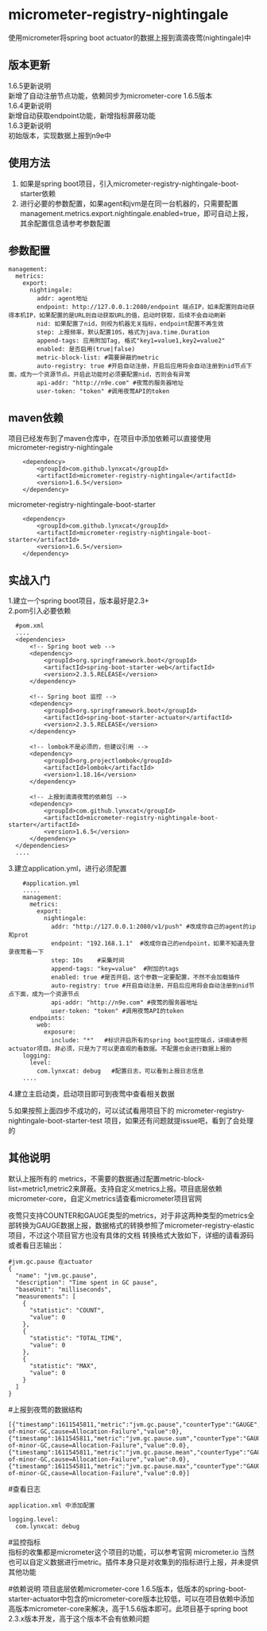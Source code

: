 # micrometer-registry-nightingale  
使用micrometer将spring boot actuator的数据上报到滴滴夜莺(nightingale)中  

## 版本更新
1.6.5更新说明  
新增了自动注册节点功能，依赖同步为micrometer-core 1.6.5版本  
1.6.4更新说明  
新增自动获取endpoint功能，新增指标屏蔽功能  
1.6.3更新说明  
初始版本，实现数据上报到n9e中  

  
  
## 使用方法  
1. 如果是spring boot项目，引入micrometer-registry-nightingale-boot-starter依赖  
2. 进行必要的参数配置，如果agent和jvm是在同一台机器的，只需要配置 management.metrics.export.nightingale.enabled=true，即可自动上报，其余配置信息请参考参数配置  

   
## 参数配置   
```
management:   
  metrics:   
    export:  
      nightingale:  
        addr: agent地址  
        endpoint: http://127.0.0.1:2080/endpoint 端点IP，如未配置则自动获得本机IP，如果配置的是URL则自动获取URL的值，启动时获取，后续不会自动刷新
        nid: 如果配置了nid，则视为机器无关指标，endpoint配置不再生效
        step: 上报频率，默认配置10S，格式为java.time.Duration
        append-tags: 应用附加Tag, 格式"key1=value1,key2=value2"  
        enabled: 是否启用(true|false)  
        metric-block-list: #需要屏蔽的metric
        auto-registry: true #开启自动注册，开启后应用将会自动注册到nid节点下面，成为一个资源节点。开启此功能时必须要配置nid，否则会有异常
        api-addr: "http://n9e.com" #夜莺的服务器地址
        user-token: "token" #调用夜莺API的token
``` 
  
## maven依赖
项目已经发布到了maven仓库中，在项目中添加依赖可以直接使用   
micrometer-registry-nightingale   
```
    <dependency>
        <groupId>com.github.lynxcat</groupId>
        <artifactId>micrometer-registry-nightingale</artifactId>
        <version>1.6.5</version>
    </dependency>
```
   
micrometer-registry-nightingale-boot-starter  
```
    <dependency>
        <groupId>com.github.lynxcat</groupId>
        <artifactId>micrometer-registry-nightingale-boot-starter</artifactId>
        <version>1.6.5</version>
    </dependency>
```

## 实战入门  
1.建立一个spring boot项目，版本最好是2.3+  
2.pom引入必要依赖  
  ```
    #pom.xml
    ....
    <dependencies>
        <!-- Spring boot web -->
        <dependency>
            <groupId>org.springframework.boot</groupId>
            <artifactId>spring-boot-starter-web</artifactId>
            <version>2.3.5.RELEASE</version>
        </dependency>

        <!-- Spring boot 监控 -->
        <dependency>
            <groupId>org.springframework.boot</groupId>
            <artifactId>spring-boot-starter-actuator</artifactId>
            <version>2.3.5.RELEASE</version>
        </dependency>

        <!-- lombok不是必须的，但建议引用 -->
        <dependency>
            <groupId>org.projectlombok</groupId>
            <artifactId>lombok</artifactId>
            <version>1.18.16</version>
        </dependency>

        <!-- 上报到滴滴夜莺的依赖包 -->
        <dependency>
            <groupId>com.github.lynxcat</groupId>
            <artifactId>micrometer-registry-nightingale-boot-starter</artifactId>
            <version>1.6.5</version>
        </dependency>
    </dependencies>
    ....
  ```
3.建立application.yml，进行必须配置
```
    #application.yml
    .....
    management:
      metrics:
        export:
          nightingale:
            addr: "http://127.0.0.1:2080/v1/push" #改成你自己的agent的ip和prot
            endpoint: "192.168.1.1"  #改成你自己的endpoint，如果不知道先登录夜莺看一下
            step: 10s    #采集时间
            append-tags: "key=value"  #附加的tags
            enabled: true #是否开启，这个参数一定要配置，不然不会加载插件
            auto-registry: true #开启自动注册，开启后应用将会自动注册到nid节点下面，成为一个资源节点
            api-addr: "http://n9e.com" #夜莺的服务器地址
            user-token: "token" #调用夜莺API的token
      endpoints:
        web:
          exposure:
            include: "*"   #标识开启所有的spring boot监控端点，详细请参照actuator项目。非必须，只是为了可以更直观的看数据。不配置也会进行数据上报的
    logging:
      level:
        com.lynxcat: debug   #配置日志，可以看到上报日志信息
    ....
```
4.建立主启动类，启动项目即可到夜莺中查看相关数据

5.如果按照上面四步不成功的，可以试试看用项目下的 micrometer-registry-nightingale-boot-starter-test 项目，如果还有问题就提issue吧，看到了会处理的

  

## 其他说明  

默认上报所有的 metrics，不需要的数据通过配置metric-block-list=metric1,metric2来屏蔽。支持自定义metrics上报。项目底层依赖micrometer-core，自定义metrics请查看micrometer项目官网  

夜莺只支持COUNTER和GAUGE类型的metrics，对于非这两种类型的metrics全部转换为GAUGE数据上报，数据格式的转换参照了micrometer-registry-elastic项目，不过这个项目官方也没有具体的文档
转换格式大致如下，详细的请看源码或者看日志输出：  
```
#jvm.gc.pause 在actuator
{
  "name": "jvm.gc.pause",
  "description": "Time spent in GC pause",
  "baseUnit": "milliseconds",
  "measurements": [
    {
      "statistic": "COUNT",
      "value": 0
    },
    {
      "statistic": "TOTAL_TIME",
      "value": 0
    },
    {
      "statistic": "MAX",
      "value": 0
    }
  ]
}
```
#上报到夜莺的数据结构  
   
```
[{"timestamp":1611545811,"metric":"jvm.gc.pause","counterType":"GAUGE","step":10,"endpoint":"192.168.230.131","tags":"action=end-of-minor-GC,cause=Allocation-Failure","value":0},
{"timestamp":1611545811,"metric":"jvm.gc.pause.sum","counterType":"GAUGE","step":10,"endpoint":"192.168.230.131","tags":"action=end-of-minor-GC,cause=Allocation-Failure","value":0.0},
{"timestamp":1611545811,"metric":"jvm.gc.pause.mean","counterType":"GAUGE","step":10,"endpoint":"192.168.230.131","tags":"action=end-of-minor-GC,cause=Allocation-Failure","value":0.0},
{"timestamp":1611545811,"metric":"jvm.gc.pause.max","counterType":"GAUGE","step":10,"endpoint":"192.168.230.131","tags":"action=end-of-minor-GC,cause=Allocation-Failure","value":0.0}]
```

#查看日志    
```
application.xml 中添加配置   

logging.level:
  com.lynxcat: debug
```

#监控指标  
指标的收集都是micrometer这个项目的功能，可以参考官网 micrometer.io 当然也可以自定义数据进行metric。插件本身只是对收集到的指标进行上报，并未提供其他功能  

#依赖说明
项目底层依赖micrometer-core 1.6.5版本，低版本的spring-boot-starter-actuator中包含的micrometer-core版本比较低，可以在项目依赖中添加高版本micrometer-core来解决，高于1.5.6版本即可。此项目基于spring boot 2.3.x版本开发，高于这个版本不会有依赖问题
